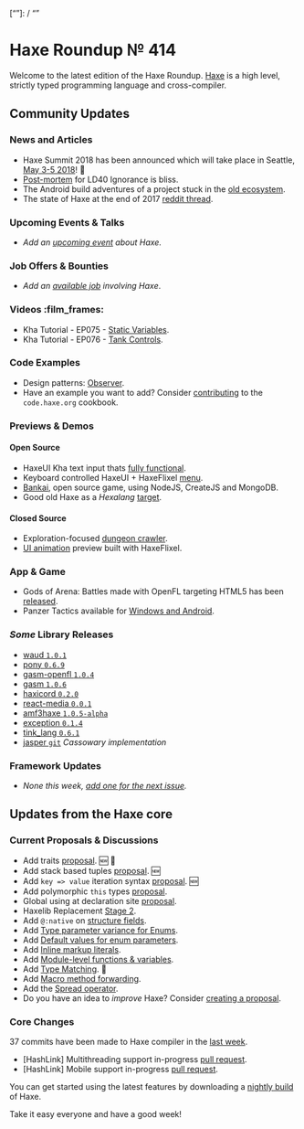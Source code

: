 [_template]: ../templates/roundup.html
[date]: / "2018-01-11 10:05:00"
[modified]: / "2018-01-11 10:05:00"
[published]: / "2018-01-11 12:00:00"
[description]: / "The latest news covering the Haxe community, featuring upcoming talks, the latest HaxeLib releases, game previews and lots more!"
[“”]: / “”

# Haxe Roundup № 414

Welcome to the latest edition of the Haxe Roundup. [Haxe](http://haxe.org/?utm_source=haxe.io) is a high level, strictly typed programming language and cross-compiler.

## Community Updates

### News and Articles

- Haxe Summit 2018 has been announced which will take place in Seattle, [May 3-5 2018](https://summit.haxe.org/us/2018/)! :tada:
- [Post-mortem](http://www.thenet.sk/game/0018/post/0000) for LD40 Ignorance is bliss.
- The Android build adventures of a project stuck in the [old ecosystem](http://fouramgames.com/blog/arcane-android-incantations-legacy-openfl-android-build/).
- The state of Haxe at the end of 2017 [reddit thread](https://www.reddit.com/r/haxe/comments/7n7yc8/state_of_haxe_at_the_end_of_2017/).

### Upcoming Events & Talks

- _Add an [upcoming event](https://github.com/skial/haxe.io/labels/events) about Haxe._

### Job Offers & Bounties

- _Add an [available job](https://github.com/skial/haxe.io/labels/jobs) involving Haxe_.

### Videos :film_frames:

- Kha Tutorial - EP075 - [Static Variables](https://www.youtube.com/watch?v=XlNSNDC2V0w).
- Kha Tutorial - EP076 - [Tank Controls](https://www.youtube.com/watch?v=D_Yqk-TWqMs).

### Code Examples

- Design patterns: [Observer](https://code.haxe.org/category/design-patterns/observer.html).
- Have an example you want to add? Consider [contributing](https://github.com/HaxeFoundation/code-cookbook#contributing-articles) to the `code.haxe.org` cookbook.

### Previews & Demos

#### Open Source

- HaxeUI Kha text input thats [fully functional](https://twitter.com/IanHarrigan1982/status/950766597848928257).
- Keyboard controlled HaxeUI + HaxeFlixel [menu](https://twitter.com/MSGhero16/status/950102586237030400).
- [Bankai](https://github.com/damoebius/bankai), open source game, using NodeJS, CreateJS and MongoDB.
- Good old Haxe as a _Hexalang_ [target](https://twitter.com/hexalang/status/947951527607533568).

#### Closed Source

- Exploration-focused [dungeon crawler](https://twitter.com/rzuf79/status/949596464031903745).
- [UI animation](https://twitter.com/kennygoff/status/948608027904618497) preview built with HaxeFlixel.

### App & Game 

- Gods of Arena: Battles made with OpenFL targeting HTML5 has been [released](https://twitter.com/IriySoft/status/951066656620597248).
- Panzer Tactics available for [Windows and Android](https://sites.google.com/view/picopoly/products/panzer-tactics).

### _Some_ Library Releases

- [waud `1.0.1`](http://lib.haxe.org/p/waud)
- [pony `0.6.9`](http://lib.haxe.org/p/pony)
- [gasm-openfl `1.0.4`](http://lib.haxe.org/p/gasm-openfl)
- [gasm `1.0.6`](http://lib.haxe.org/p/gasm)
- [haxicord `0.2.0`](http://lib.haxe.org/p/Haxicord)
- [react-media `0.0.1`](http://lib.haxe.org/p/react-media)
- [amf3haxe `1.0.5-alpha`](http://lib.haxe.org/p/amf3haxe)
- [exception `0.1.4`](http://lib.haxe.org/p/exception)
- [tink_lang `0.6.1`](http://lib.haxe.org/p/tink_lang)
- [jasper `git`](https://github.com/PongoEngine/jasper) _Cassowary implementation_

### Framework Updates

- _None this week, [add one for the next issue](https://github.com/skial/haxe.io/labels/next-roundup)._

## Updates from the Haxe core

### Current Proposals & Discussions

- Add traits [proposal](https://github.com/HaxeFoundation/haxe-evolution/pull/40). :new: :star2:
- Add stack based tuples [proposal](https://github.com/HaxeFoundation/haxe-evolution/pull/38). :new:
- Add `key => value` iteration syntax [proposal](https://github.com/HaxeFoundation/haxe-evolution/pull/37). :new:
- Add polymorphic `this` types [proposal](https://github.com/HaxeFoundation/haxe-evolution/pull/36).
- Global using at declaration site [proposal](https://github.com/HaxeFoundation/haxe-evolution/issues/35).
- Haxelib Replacement [Stage 2](https://github.com/HaxeFoundation/haxe-evolution/issues/34).
- Add `@:native` on [structure fields](https://github.com/HaxeFoundation/haxe-evolution/pull/32).
- Add [Type parameter variance for Enums](https://github.com/HaxeFoundation/haxe-evolution/pull/28).
- Add [Default values for enum parameters](https://github.com/HaxeFoundation/haxe-evolution/issues/27).
- Add [Inline markup literals](https://github.com/HaxeFoundation/haxe-evolution/pull/26).
- Add [Module-level functions & variables](https://github.com/HaxeFoundation/haxe-evolution/pull/24).
- Add [Type Matching](https://github.com/HaxeFoundation/haxe-evolution/pull/20). :star2:
- Add [Macro method forwarding](https://github.com/HaxeFoundation/haxe-evolution/pull/18).
- Add the [Spread operator](https://github.com/HaxeFoundation/haxe-evolution/pull/7).
- Do you have an idea to _improve_ Haxe? Consider [creating a proposal].

### Core Changes

37 commits have been made to Haxe compiler in the [last week].

- [HashLink] Multithreading support in-progress [pull request](https://github.com/HaxeFoundation/hashlink/issues/42).
- [HashLink] Mobile support in-progress [pull request](https://github.com/HaxeFoundation/hashlink/pull/101).

You can get started using the latest features by downloading a [nightly build] of Haxe.

Take it easy everyone and have a good week!

[last week]: https://github.com/issues?utf8=%E2%9C%93&q=closed:2017-12-21..2018-01-11+org:haxefoundation+is:closed+
[nightly build]: http://build.haxe.org
[creating a proposal]: https://github.com/HaxeFoundation/haxe-evolution
